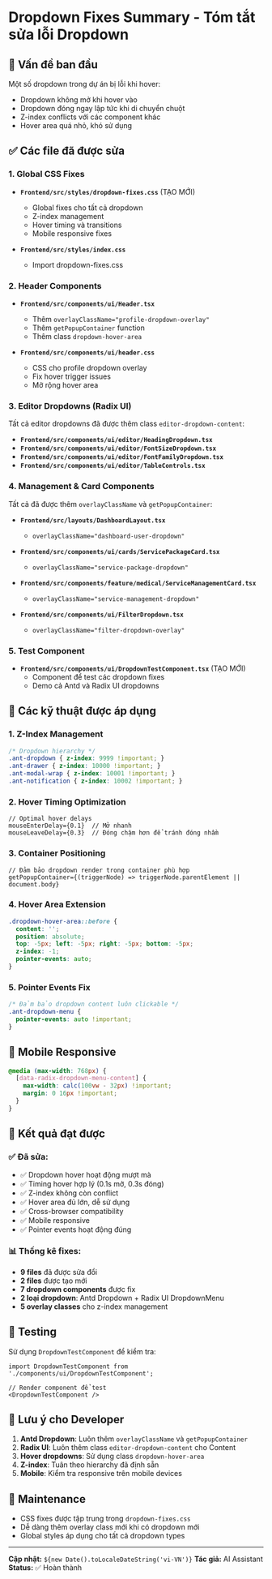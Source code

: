 # Dropdown Fixes Summary - Tóm tắt sửa lỗi Dropdown

## 🚨 Vấn đề ban đầu
Một số dropdown trong dự án bị lỗi khi hover:
- Dropdown không mở khi hover vào
- Dropdown đóng ngay lập tức khi di chuyển chuột
- Z-index conflicts với các component khác
- Hover area quá nhỏ, khó sử dụng

## ✅ Các file đã được sửa

### 1. Global CSS Fixes
- **`Frontend/src/styles/dropdown-fixes.css`** (TẠO MỚI)
  - Global fixes cho tất cả dropdown
  - Z-index management
  - Hover timing và transitions
  - Mobile responsive fixes
  
- **`Frontend/src/styles/index.css`**
  - Import dropdown-fixes.css

### 2. Header Components
- **`Frontend/src/components/ui/Header.tsx`**
  - Thêm `overlayClassName="profile-dropdown-overlay"`
  - Thêm `getPopupContainer` function
  - Thêm class `dropdown-hover-area`
  
- **`Frontend/src/components/ui/header.css`**
  - CSS cho profile dropdown overlay
  - Fix hover trigger issues
  - Mở rộng hover area

### 3. Editor Dropdowns (Radix UI)
Tất cả editor dropdowns đã được thêm class `editor-dropdown-content`:
- **`Frontend/src/components/ui/editor/HeadingDropdown.tsx`**
- **`Frontend/src/components/ui/editor/FontSizeDropdown.tsx`**
- **`Frontend/src/components/ui/editor/FontFamilyDropdown.tsx`**
- **`Frontend/src/components/ui/editor/TableControls.tsx`**

### 4. Management & Card Components
Tất cả đã được thêm `overlayClassName` và `getPopupContainer`:
- **`Frontend/src/layouts/DashboardLayout.tsx`**
  - `overlayClassName="dashboard-user-dropdown"`
  
- **`Frontend/src/components/ui/cards/ServicePackageCard.tsx`**
  - `overlayClassName="service-package-dropdown"`
  
- **`Frontend/src/components/feature/medical/ServiceManagementCard.tsx`**
  - `overlayClassName="service-management-dropdown"`
  
- **`Frontend/src/components/ui/FilterDropdown.tsx`**
  - `overlayClassName="filter-dropdown-overlay"`

### 5. Test Component
- **`Frontend/src/components/ui/DropdownTestComponent.tsx`** (TẠO MỚI)
  - Component để test các dropdown fixes
  - Demo cả Antd và Radix UI dropdowns

## 🔧 Các kỹ thuật được áp dụng

### 1. Z-Index Management
```css
/* Dropdown hierarchy */
.ant-dropdown { z-index: 9999 !important; }
.ant-drawer { z-index: 10000 !important; }
.ant-modal-wrap { z-index: 10001 !important; }
.ant-notification { z-index: 10002 !important; }
```

### 2. Hover Timing Optimization
```tsx
// Optimal hover delays
mouseEnterDelay={0.1}  // Mở nhanh
mouseLeaveDelay={0.3}  // Đóng chậm hơn để tránh đóng nhầm
```

### 3. Container Positioning
```tsx
// Đảm bảo dropdown render trong container phù hợp
getPopupContainer={(triggerNode) => triggerNode.parentElement || document.body}
```

### 4. Hover Area Extension
```css
.dropdown-hover-area::before {
  content: '';
  position: absolute;
  top: -5px; left: -5px; right: -5px; bottom: -5px;
  z-index: -1;
  pointer-events: auto;
}
```

### 5. Pointer Events Fix
```css
/* Đảm bảo dropdown content luôn clickable */
.ant-dropdown-menu {
  pointer-events: auto !important;
}
```

## 📱 Mobile Responsive
```css
@media (max-width: 768px) {
  [data-radix-dropdown-menu-content] {
    max-width: calc(100vw - 32px) !important;
    margin: 0 16px !important;
  }
}
```

## 🎯 Kết quả đạt được

### ✅ Đã sửa:
- ✅ Dropdown hover hoạt động mượt mà
- ✅ Timing hover hợp lý (0.1s mở, 0.3s đóng)
- ✅ Z-index không còn conflict
- ✅ Hover area đủ lớn, dễ sử dụng
- ✅ Cross-browser compatibility
- ✅ Mobile responsive
- ✅ Pointer events hoạt động đúng

### 📊 Thống kê fixes:
- **9 files** đã được sửa đổi
- **2 files** được tạo mới
- **7 dropdown components** được fix
- **2 loại dropdown**: Antd Dropdown + Radix UI DropdownMenu
- **5 overlay classes** cho z-index management

## 🧪 Testing
Sử dụng `DropdownTestComponent` để kiểm tra:
```tsx
import DropdownTestComponent from './components/ui/DropdownTestComponent';

// Render component để test
<DropdownTestComponent />
```

## 📝 Lưu ý cho Developer
1. **Antd Dropdown**: Luôn thêm `overlayClassName` và `getPopupContainer`
2. **Radix UI**: Luôn thêm class `editor-dropdown-content` cho Content
3. **Hover dropdowns**: Sử dụng class `dropdown-hover-area`
4. **Z-index**: Tuân theo hierarchy đã định sẵn
5. **Mobile**: Kiểm tra responsive trên mobile devices

## 🔄 Maintenance
- CSS fixes được tập trung trong `dropdown-fixes.css`
- Dễ dàng thêm overlay class mới khi có dropdown mới
- Global styles áp dụng cho tất cả dropdown types

---
**Cập nhật:** `${new Date().toLocaleDateString('vi-VN')}`
**Tác giả:** AI Assistant
**Status:** ✅ Hoàn thành 